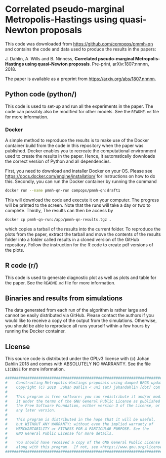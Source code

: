 # Correlated pseudo-marginal Metropolis-Hastings using quasi-Newton proposals
This code was downloaded from https://github.com/compops/pmmh-qn and contains the code and data used to produce the results in the papers:

J. Dahlin, A. Wills and B. Ninness, **Correlated pseudo-marginal Metropolis-Hastings using quasi-Newton proposals**. Pre-print, arXiv:1807:nnnnn, 2018.

The paper is available as a preprint from https://arxiv.org/abs/1807.nnnnn.

## Python code (python/)
This code is used to set-up and run all the experiments in the paper. The code can possibly also be modified for other models. See the `README.md` file for more information.

### Docker
A simple method to reproduce the results is to make use of the Docker container build from the code in this repository when the paper was published. Docker enables you to recreate the computational environment used to create the results in the paper. Hence, it automatically downloads the correct version of Python and all dependencies.

First, you need to download and installer Docker on your OS. Please see https://docs.docker.com/engine/installation/ for instructions on how to do this. Secondly, you can run the Docker container by running the command
``` bash
docker run --name pmmh-qn-run compops/pmmh-qn:draft1
```
This will download the code and execute it on your computer. The progress will be printed to the screen. Note that the runs will take a day or two to complete. Thirdly, The results can then be access by
``` bash
docker cp pmmh-qn-run:/app/pmmh-qn-results.tgz .
```
which copies a tarball of the results into the current folder. To reproduce the plots from the paper, extract the tarball and move the contents of the results folder into a folder called results in a cloned version of the GitHub repository. Follow the instruction for the R code to create pdf versions of the plots.

## R code (r/)
This code is used to generate diagnostic plot as well as plots and table for the paper. See the `README.md` file for more information.

## Binaries and results from simulations
The data generated from each run of the algorithm is rather large and cannot be easily distributed via GitHub. Please contact the authors if you would like to receive a copy of the output from the simulations. Otherwise, you should be able to reproduce all runs yourself within a few hours by running the Docker container.

## License
This source code is distributed under the GPLv3 license with (c) Johan Dahlin 2018 and comes with ABSOLUTELY NO WARRANTY. See the file `LICENSE` for more information.
``` python
###############################################################################
#    Constructing Metropolis-Hastings proposals using damped BFGS updates
#    Copyright (C) 2018  Johan Dahlin < uni (at) johandahlin [dot] com >
#
#    This program is free software: you can redistribute it and/or modify
#    it under the terms of the GNU General Public License as published by
#    the Free Software Foundation, either version 3 of the License, or
#    any later version.
#
#    This program is distributed in the hope that it will be useful,
#    but WITHOUT ANY WARRANTY; without even the implied warranty of
#    MERCHANTABILITY or FITNESS FOR A PARTICULAR PURPOSE. See the
#    GNU General Public License for more details.
#
#    You should have received a copy of the GNU General Public License
#    along with this program.  If not, see <https://www.gnu.org/licenses/>.
###############################################################################
```